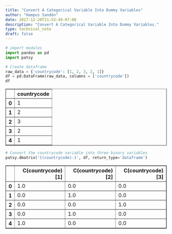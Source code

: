 ```yaml
---
title: "Convert A Categorical Variable Into Dummy Variables"
author: "Hampus Sandén"
date: 2017-12-20T11:53:49-07:00
description: "Convert A Categorical Variable Into Dummy Variables."
type: technical_note
draft: false
---
```


```python
# import modules
import pandas as pd
import patsy
```


```python
# Create dataframe
raw_data = {'countrycode': [1, 2, 3, 2, 1]} 
df = pd.DataFrame(raw_data, columns = ['countrycode'])
df
```




<div>
<table border="1" class="dataframe">
  <thead>
    <tr style="text-align: right;">
      <th></th>
      <th>countrycode</th>
    </tr>
  </thead>
  <tbody>
    <tr>
      <th>0</th>
      <td>1</td>
    </tr>
    <tr>
      <th>1</th>
      <td>2</td>
    </tr>
    <tr>
      <th>2</th>
      <td>3</td>
    </tr>
    <tr>
      <th>3</th>
      <td>2</td>
    </tr>
    <tr>
      <th>4</th>
      <td>1</td>
    </tr>
  </tbody>
</table>
</div>




```python
# Convert the countrycode variable into three binary variables
patsy.dmatrix('C(countrycode)-1', df, return_type='dataframe')
```




<div>
<table border="1" class="dataframe">
  <thead>
    <tr style="text-align: right;">
      <th></th>
      <th>C(countrycode)[1]</th>
      <th>C(countrycode)[2]</th>
      <th>C(countrycode)[3]</th>
    </tr>
  </thead>
  <tbody>
    <tr>
      <th>0</th>
      <td>1.0</td>
      <td>0.0</td>
      <td>0.0</td>
    </tr>
    <tr>
      <th>1</th>
      <td>0.0</td>
      <td>1.0</td>
      <td>0.0</td>
    </tr>
    <tr>
      <th>2</th>
      <td>0.0</td>
      <td>0.0</td>
      <td>1.0</td>
    </tr>
    <tr>
      <th>3</th>
      <td>0.0</td>
      <td>1.0</td>
      <td>0.0</td>
    </tr>
    <tr>
      <th>4</th>
      <td>1.0</td>
      <td>0.0</td>
      <td>0.0</td>
    </tr>
  </tbody>
</table>
</div>


